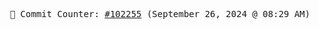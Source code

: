 <p align="center">
    <samp>
        📮 Commit Counter: <a href="https://github.com/Javascript-void0/Javascript-void0/commits/main">#102255</a> (September 26, 2024 @ 08:29 AM)
    </samp>
</p>